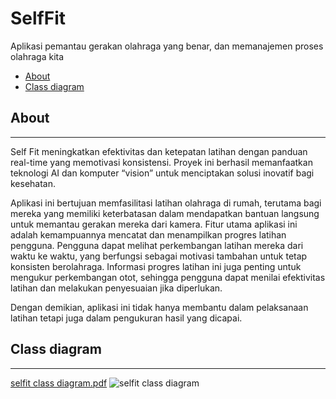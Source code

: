 # SelfFit
Aplikasi pemantau gerakan olahraga yang benar, dan memanajemen proses olahraga kita

- [About](https://github.com/jerrytjahyono/SelfFit/tree/dev?tab=readme-ov-file#about)
- [Class diagram](https://github.com/jerrytjahyono/SelfFit/tree/dev?tab=readme-ov-file#class-diagram)

## About
---
Self Fit meningkatkan efektivitas dan ketepatan latihan dengan panduan real-time yang memotivasi konsistensi. Proyek ini berhasil memanfaatkan teknologi AI dan komputer “vision” untuk menciptakan solusi inovatif bagi kesehatan. 

Aplikasi ini bertujuan memfasilitasi latihan olahraga di rumah, terutama bagi mereka yang memiliki keterbatasan dalam mendapatkan bantuan langsung untuk memantau gerakan mereka dari kamera. Fitur utama aplikasi ini adalah kemampuannya mencatat dan menampilkan progres latihan pengguna. Pengguna dapat melihat perkembangan latihan mereka dari waktu ke waktu, yang berfungsi sebagai motivasi tambahan untuk tetap konsisten berolahraga. Informasi progres latihan ini juga penting untuk mengukur perkembangan otot, sehingga pengguna dapat menilai efektivitas latihan dan melakukan penyesuaian jika diperlukan.

Dengan demikian, aplikasi ini tidak hanya membantu dalam pelaksanaan latihan tetapi juga dalam pengukuran hasil yang dicapai.


## Class diagram
---
[selfit class diagram.pdf](https://github.com/user-attachments/files/15714025/selfit.class.diagram.pdf)
![selfit class diagram](https://github.com/jerrytjahyono/SelfFit/assets/96227680/4a44be01-146c-40ff-bd17-2c785356e197)
